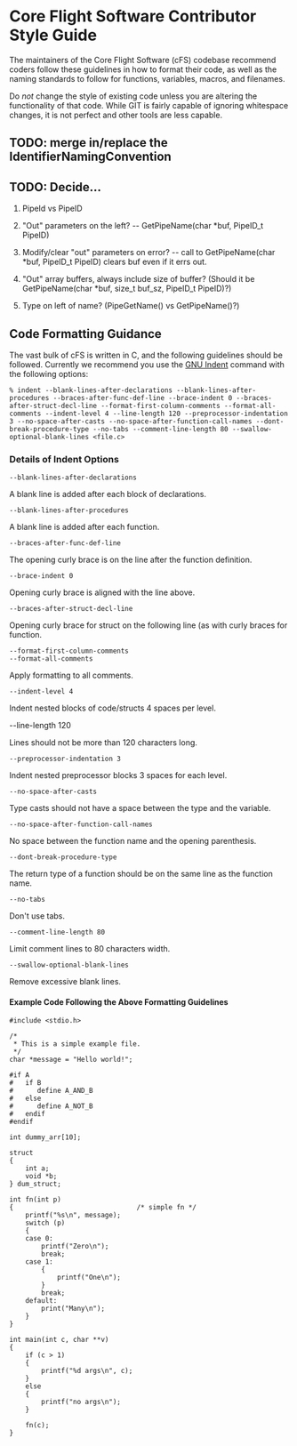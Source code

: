 # Core Flight Software Contributor Style Guide

The maintainers of the Core Flight Software (cFS) codebase recommend coders follow these guidelines in how to format their code,
as well as the naming standards to follow for functions, variables, macros, and filenames.

Do *not* change the style of existing code unless you are altering the functionality of that code.
While GIT is fairly capable of ignoring whitespace changes, it is not perfect and other tools are less
capable.

## TODO: merge in/replace the IdentifierNamingConvention

## TODO: Decide...

1. PipeId vs PipeID

2. "Out" parameters on the left? -- GetPipeName(char *buf, PipeID_t PipeID)

3. Modify/clear "out" parameters on error? -- call to GetPipeName(char *buf, PipeID_t PipeID) clears buf even if it errs out.

4. "Out" array buffers, always include size of buffer? (Should it be GetPipeName(char *buf, size_t buf_sz, PipeID_t PipeID)?)

5. Type on left of name? (PipeGetName() vs GetPipeName()?)

## Code Formatting Guidance

The vast bulk of cFS is written in C, and the following guidelines should be followed. Currently we recommend you use
the [GNU Indent](https://www.gnu.org/software/indent/manual/) command with the following options:

    % indent --blank-lines-after-declarations --blank-lines-after-procedures --braces-after-func-def-line --brace-indent 0 --braces-after-struct-decl-line --format-first-column-comments --format-all-comments --indent-level 4 --line-length 120 --preprocessor-indentation 3 --no-space-after-casts --no-space-after-function-call-names --dont-break-procedure-type --no-tabs --comment-line-length 80 --swallow-optional-blank-lines <file.c>

### Details of Indent Options

    --blank-lines-after-declarations

A blank line is added after each block of declarations.

    --blank-lines-after-procedures
    
A blank line is added after each function.

    --braces-after-func-def-line

The opening curly brace is on the line after the function definition.

    --brace-indent 0

Opening curly brace is aligned with the line above.

    --braces-after-struct-decl-line

Opening curly brace for struct on the following line (as with curly braces for function.

    --format-first-column-comments
    --format-all-comments

Apply formatting to all comments.

    --indent-level 4

Indent nested blocks of code/structs 4 spaces per level.

--line-length 120

Lines should not be more than 120 characters long.

    --preprocessor-indentation 3

Indent nested preprocessor blocks 3 spaces for each level.

    --no-space-after-casts

Type casts should not have a space between the type and the variable.

    --no-space-after-function-call-names

No space between the function name and the opening parenthesis.

    --dont-break-procedure-type

The return type of a function should be on the same line as the function name.

    --no-tabs

Don't use tabs.

    --comment-line-length 80

Limit comment lines to 80 characters width.

    --swallow-optional-blank-lines

Remove excessive blank lines.

#### Example Code Following the Above Formatting Guidelines

    #include <stdio.h>
    
    /* 
     * This is a simple example file.
     */
    char *message = "Hello world!";
    
    #if A
    #   if B
    #      define A_AND_B
    #   else
    #      define A_NOT_B
    #   endif
    #endif
    
    int dummy_arr[10];
    
    struct
    {
        int a;
        void *b;
    } dum_struct;
    
    int fn(int p)
    {                               /* simple fn */
        printf("%s\n", message);
        switch (p)
        {
        case 0:
            printf("Zero\n");
            break;
        case 1:
            {
                printf("One\n");
            }
            break;
        default:
            print("Many\n");
        }
    }
    
    int main(int c, char **v)
    {
        if (c > 1)
        {
            printf("%d args\n", c);
        }
        else
        {
            printf("no args\n");
        }
    
        fn(c);
    }
